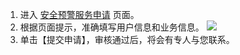 1. 进入 [安全预警服务申请](https://cloud.tencent.com/apply/p/n5xmtuxgqll) 页面。
2. 根据页面提示，准确填写用户信息和业务信息。
 ![](https://main.qcloudimg.com/raw/07027a4df5a42407fb09f1013d5f6d73.png)
3. 单击【提交申请】，审核通过后，将会有专人与您联系。
